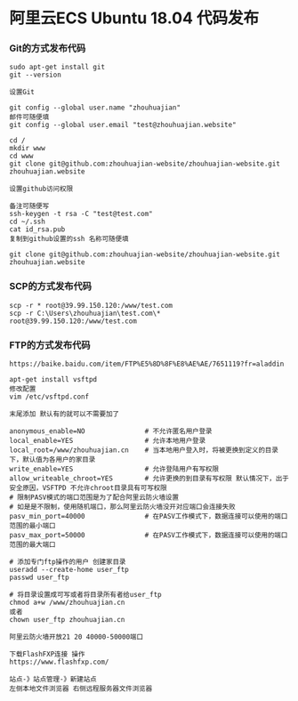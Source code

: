 # 阿里云ECS Ubuntu 18.04 代码发布

### Git的方式发布代码

    sudo apt-get install git
    git --version
    
    设置Git
    
    git config --global user.name "zhouhuajian"
    邮件可随便填
    git config --global user.email "test@zhouhuajian.website"
    
    cd / 
    mkdir www
    cd www
    git clone git@github.com:zhouhuajian-website/zhouhuajian-website.git zhouhuajian.website
    
    设置github访问权限
    
    备注可随便写
    ssh-keygen -t rsa -C "test@test.com"
    cd ~/.ssh
    cat id_rsa.pub
    复制到github设置的ssh 名称可随便填
    
    git clone git@github.com:zhouhuajian-website/zhouhuajian-website.git zhouhuajian.website
    
### SCP的方式发布代码

    scp -r * root@39.99.150.120:/www/test.com
    scp -r C:\Users\zhouhuajian\test.com\* root@39.99.150.120:/www/test.com
    
### FTP的方式发布代码

    https://baike.baidu.com/item/FTP%E5%8D%8F%E8%AE%AE/7651119?fr=aladdin

    apt-get install vsftpd
    修改配置
    vim /etc/vsftpd.conf
    
    末尾添加 默认有的就可以不需要加了
    
    anonymous_enable=NO               # 不允许匿名用户登录 
    local_enable=YES                  # 允许本地用户登录 
    local_root=/www/zhouhuajian.cn    # 当本地用户登入时，将被更换到定义的目录下，默认值为各用户的家目录
    write_enable=YES                  # 允许登陆用户有写权限
    allow_writeable_chroot=YES        # 允许更换的到目录有写权限 默认情况下，出于安全原因，VSFTPD 不允许chroot目录具有可写权限 
    # 限制PASV模式的端口范围是为了配合阿里云防火墙设置 
    # 如是是不限制，使用随机端口，那么阿里云防火墙没开对应端口会连接失败
    pasv_min_port=40000               # 在PASV工作模式下，数据连接可以使用的端口范围的最小端口
    pasv_max_port=50000               # 在PASV工作模式下，数据连接可以使用的端口范围的最大端口
    
    # 添加专门ftp操作的用户 创建家目录
    useradd --create-home user_ftp
    passwd user_ftp
    
    # 将目录设置成可写或者将目录所有者给user_ftp
    chmod a+w /www/zhouhuajian.cn
    或者
    chown user_ftp zhouhuajian.cn
    
    阿里云防火墙开放21 20 40000-50000端口
    
    下载FlashFXP连接 操作
    https://www.flashfxp.com/
    
    站点-》站点管理-》新建站点
    左侧本地文件浏览器 右侧远程服务器文件浏览器
    
    




